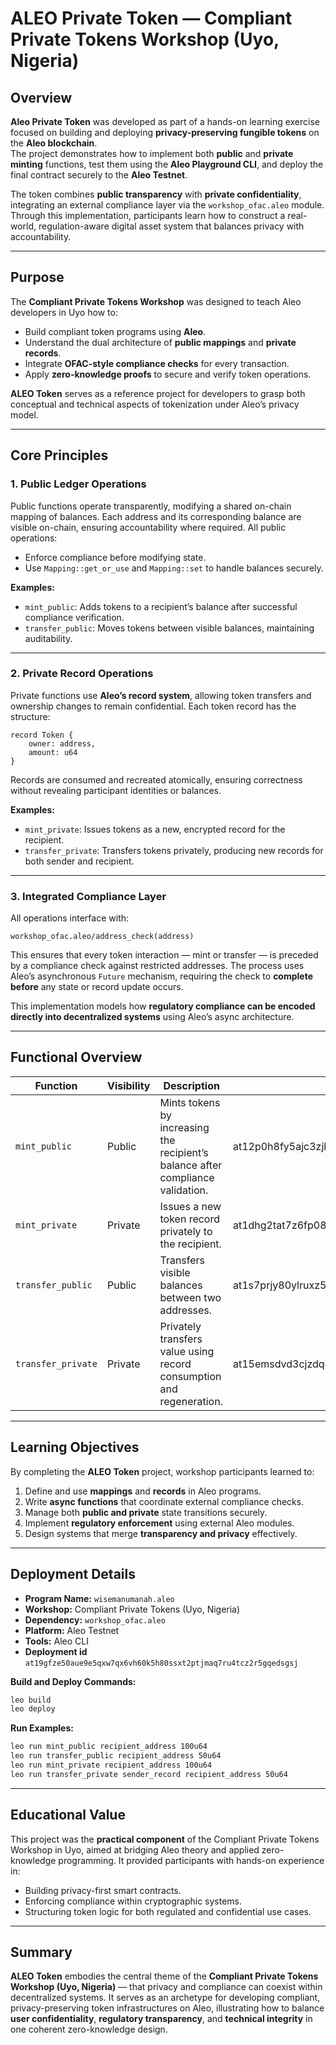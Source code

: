 # ALEO Private Token — Compliant Private Tokens Workshop (Uyo, Nigeria)

## Overview

**Aleo Private Token** was developed as part of a hands-on learning exercise focused on building and deploying **privacy-preserving fungible tokens** on the **Aleo blockchain**.  
The project demonstrates how to implement both **public** and **private minting** functions, test them using the **Aleo Playground CLI**, and deploy the final contract securely to the **Aleo Testnet**.

The token combines **public transparency** with **private confidentiality**, integrating an external compliance layer via the `workshop_ofac.aleo` module. Through this implementation, participants learn how to construct a real-world, regulation-aware digital asset system that balances privacy with accountability.

---

## Purpose

The **Compliant Private Tokens Workshop** was designed to teach Aleo developers in Uyo how to:

* Build compliant token programs using **Aleo**.
* Understand the dual architecture of **public mappings** and **private records**.
* Integrate **OFAC-style compliance checks** for every transaction.
* Apply **zero-knowledge proofs** to secure and verify token operations.

**ALEO Token** serves as a reference project for developers to grasp both conceptual and technical aspects of tokenization under Aleo’s privacy model.

---

## Core Principles

### 1. **Public Ledger Operations**

Public functions operate transparently, modifying a shared on-chain mapping of balances. Each address and its corresponding balance are visible on-chain, ensuring accountability where required.
All public operations:

* Enforce compliance before modifying state.
* Use `Mapping::get_or_use` and `Mapping::set` to handle balances securely.

**Examples:**

* `mint_public`: Adds tokens to a recipient’s balance after successful compliance verification.
* `transfer_public`: Moves tokens between visible balances, maintaining auditability.

---

### 2. **Private Record Operations**

Private functions use **Aleo’s record system**, allowing token transfers and ownership changes to remain confidential.
Each token record has the structure:

```aleo
record Token {
    owner: address,
    amount: u64
}
```

Records are consumed and recreated atomically, ensuring correctness without revealing participant identities or balances.

**Examples:**

* `mint_private`: Issues tokens as a new, encrypted record for the recipient.
* `transfer_private`: Transfers tokens privately, producing new records for both sender and recipient.

---

### 3. **Integrated Compliance Layer**

All operations interface with:

```aleo
workshop_ofac.aleo/address_check(address)
```

This ensures that every token interaction — mint or transfer — is preceded by a compliance check against restricted addresses. The process uses Aleo’s asynchronous `Future` mechanism, requiring the check to **complete before** any state or record update occurs.

This implementation models how **regulatory compliance can be encoded directly into decentralized systems** using Aleo’s async architecture.

---

## Functional Overview

| Function           | Visibility | Description                                                                     | Execution IDs                                                 |
| ------------------ | ---------- | ------------------------------------------------------------------------------- |----------------------------------------------------------------
| `mint_public`      | Public     | Mints tokens by increasing the recipient’s balance after compliance validation. | at12p0h8fy5ajc3zjh5m5ls6g08muv3r0w2n25puq6jp3dpnnuse5rsr9qymv |
| `mint_private`     | Private    | Issues a new token record privately to the recipient.                           | at1dhg2tat7z6fp08c8hgdy7ce0qxysm5avjvvsstglv9n4txesvq8sm5pkmz |
| `transfer_public`  | Public     | Transfers visible balances between two addresses.                               | at1s7prjy80ylruxz5twek474sf4hsl2yk8pnnevzlnprywxtglm5rqcmq5xp |
| `transfer_private` | Private    | Privately transfers value using record consumption and regeneration.            | at15emsdvd3cjzdqcqh6ncmzm2prap9w3rss3nzxvt6jku3gqpyt5ysjnmc6h |

---

## Learning Objectives

By completing the **ALEO Token** project, workshop participants learned to:

1. Define and use **mappings** and **records** in Aleo programs.
2. Write **async functions** that coordinate external compliance checks.
3. Manage both **public and private** state transitions securely.
4. Implement **regulatory enforcement** using external Aleo modules.
5. Design systems that merge **transparency and privacy** effectively.

---

## Deployment Details

* **Program Name:** `wisemanumanah.aleo`
* **Workshop:** Compliant Private Tokens (Uyo, Nigeria)
* **Dependency:** `workshop_ofac.aleo`
* **Platform:** Aleo Testnet
* **Tools:** Aleo CLI
* **Deployment id** `at19gfze50aue9e5qxw7qx6vh60k5h80ssxt2ptjmaq7ru4tcz2r5gqedsgsj`

**Build and Deploy Commands:**

```bash
leo build
leo deploy
```

**Run Examples:**

```bash
leo run mint_public recipient_address 100u64
leo run transfer_public recipient_address 50u64
leo run mint_private recipient_address 100u64
leo run transfer_private sender_record recipient_address 50u64
```

---

## Educational Value

This project was the **practical component** of the Compliant Private Tokens Workshop in Uyo, aimed at bridging Aleo theory and applied zero-knowledge programming. It provided participants with hands-on experience in:

* Building privacy-first smart contracts.
* Enforcing compliance within cryptographic systems.
* Structuring token logic for both regulated and confidential use cases.

---

## Summary

**ALEO Token** embodies the central theme of the **Compliant Private Tokens Workshop (Uyo, Nigeria)** — that privacy and compliance can coexist within decentralized systems. It serves as an archetype for developing compliant, privacy-preserving token infrastructures on Aleo, illustrating how to balance **user confidentiality**, **regulatory transparency**, and **technical integrity** in one coherent zero-knowledge design.
